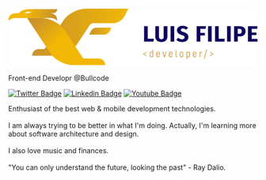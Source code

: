 ![My logo](https://raw.githubusercontent.com/LuisFilipePedroso/LuisFilipePedroso/master/Logo%20LF%20-%20horizontal%20-%20Fundo%20Claro.png)

Front-end Developr @Bullcode


[![Twitter Badge](https://img.shields.io/badge/-@luiiisfilipee-0E035D?style=flat-square&labelColor=0E035D&logo=twitter&logoColor=white&link=https://twitter.com/luiiisfilipee)](https://twitter.com/luiiisfilipee) 
[![Linkedin Badge](https://img.shields.io/badge/-Luis%20Filipe%20Pedroso-0E035D?style=flat-square&logo=Linkedin&logoColor=white&link=https://www.linkedin.com/in/luisfilipe42/)](https://www.linkedin.com/in/luisfilipe42/)
[![Youtube Badge](https://img.shields.io/badge/-Luis%20Filipe%20Pedroso-0E035D?style=flat-square&logo=Youtube&logoColor=white&link=https://www.youtube.com/channel/UCX9otLxCQzLN0CrW6CKQCHg//)](https://www.youtube.com/channel/UCX9otLxCQzLN0CrW6CKQCHg/)

Enthusiast of the best web & mobile development technologies.
<br/><br/>
I am always trying to be better in what I'm doing.
Actually, I'm learning more about software architecture and design. 
<br/><br/>
I also love music and finances. 
<br/><br/>
"You can only understand the future, looking the past" - Ray Dalio.
